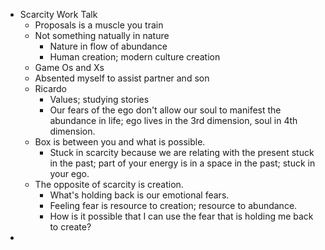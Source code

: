 - Scarcity Work Talk
	- Proposals is a muscle you train
	- Not something natually in nature
		- Nature in flow of abundance
		- Human creation; modern culture creation
	- Game Os and Xs
	- Absented myself to assist partner and son
	- Ricardo
		- Values; studying stories
		- Our fears of the ego don't allow our soul to manifest the abundance in life; ego lives in the 3rd dimension, soul in 4th dimension.
	- Box is between you and what is possible.
		- Stuck in scarcity because we are relating with the present stuck in the past; part of your energy is in a space in the past; stuck in your ego.
	- The opposite of scarcity is creation.
		- What's holding back is our emotional fears.
		- Feeling fear is resource to creation; resource to abundance.
		- How is it possible that I can use the fear that is holding me back to create?
-
